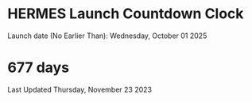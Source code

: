 # HERMES Launch Countdown Clock

Launch date (No Earlier Than): Wednesday, October 01 2025
# 677 days

Last Updated Thursday, November 23 2023